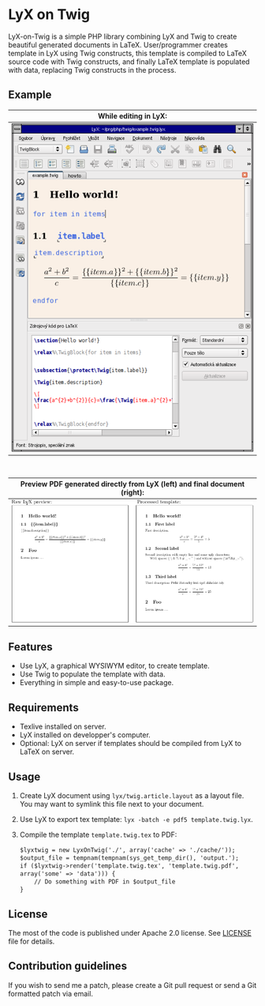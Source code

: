 LyX on Twig
===========

LyX-on-Twig is a simple PHP library combining LyX and Twig to create beautiful
generated documents in LaTeX. User/programmer creates template in LyX using
Twig constructs, this template is compiled to LaTeX source code with Twig
constructs, and finally LaTeX template is populated with data, replacing Twig
constructs in the process.

Example
-------

| While editing in LyX:                   |
|:---------------------------------------:|
| ![screenshot](lyx-twig-template.png)    |

&nbsp;

| Preview PDF generated directly from LyX (left) and final document (right): |
|:--------------------------------------------------------------------------:|
| ![document](example.pdf.png)                                               |


Features
--------

  - Use LyX, a graphical WYSIWYM editor, to create template.
  - Use Twig to populate the template with data.
  - Everything in simple and easy-to-use package.

Requirements
------------

  - Texlive installed on server.
  - LyX installed on developper's computer.
  - Optional: LyX on server if templates should be compiled from LyX to LaTeX
    on server.


Usage
-----

  1. Create LyX document using `lyx/twig.article.layout` as a layout file. You may want to symlink this file next to your document.
  2. Use LyX to export tex template: `lyx -batch -e pdf5 template.twig.lyx`.
  3. Compile the template `template.twig.tex` to PDF:

      ```
      $lyxtwig = new LyxOnTwig('./', array('cache' => './cache/'));
      $output_file = tempnam(tempnam(sys_get_temp_dir(), 'output.');
      if ($lyxtwig->render('template.twig.tex', 'template.twig.pdf', array('some' => 'data'))) {
          // Do something with PDF in $output_file
      }
      ```


License
-------

The most of the code is published under Apache 2.0 license. See
[LICENSE](doc/license.md) file for details.


Contribution guidelines
-----------------------

If you wish to send me a patch, please create a Git pull request or send a Git
formatted patch via email.